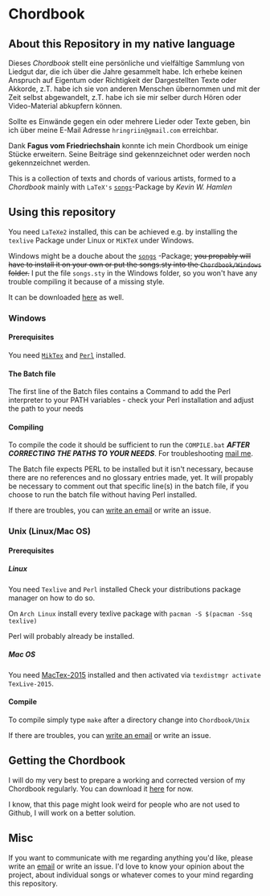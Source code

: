 # Chordbook

## About this Repository in my native language

Dieses *Chordbook* stellt eine persönliche und vielfältige Sammlung von Liedgut dar, die ich über die Jahre gesammelt habe.
Ich erhebe keinen Anspruch auf Eigentum oder Richtigkeit der Dargestellten Texte oder Akkorde, z.T. habe ich sie von anderen Menschen übernommen und mit der Zeit selbst abgewandelt, z.T. habe ich sie mir selber durch Hören oder Video-Material abkupfern können.

Sollte es Einwände gegen ein oder mehrere Lieder oder Texte geben, bin ich über meine E-Mail Adresse `hringriin@gmail.com` erreichbar.

Dank **Fagus vom Friedriechshain** konnte ich mein Chordbook um einige Stücke erweitern.
Seine Beiträge sind gekennzeichnet oder werden noch gekennzeichnet werden.


This is a collection of texts and chords of various artists, formed to a *Chordbook* mainly with `LaTeX's` [`songs`][songspkg]-Package by *Kevin W. Hamlen*


## Using this repository

You need `LaTeXe2` installed, this can be achieved e.g. by installing the `texlive` Package under Linux or `MiKTeX` under Windows.

Windows might be a douche about the [`songs`][songspkg] -Package; ~~you propably will have to install it on your own or put the songs.sty into the `Chordbook/Windows` folder.~~
I put the file `songs.sty` in the Windows folder, so you won't have any trouble compiling it because of a missing style.

It can be downloaded [here][songspkg] as well.


### Windows

#### Prerequisites

You need [`MikTex`][miktexdlpage] and [`Perl`][perldllink] installed.


#### The Batch file

The first line of the Batch files contains a Command to add the Perl interpreter to your PATH variables - check your Perl installation and adjust the path to your needs


#### Compiling

To compile the code it should be sufficient to run the `COMPILE.bat` ***AFTER CORRECTING THE PATHS TO YOUR NEEDS***.
For troubleshooting [mail me][mailme].

The Batch file expects PERL to be installed but it isn't necessary, because there are no references and no glossary entries made, yet.
It will propably be necessary to comment out that specific line(s) in the batch file, if you choose to run the batch file without having Perl installed.

If there are troubles, you can [write an email][mailme] or write an issue.


### Unix (Linux/Mac OS)

#### Prerequisites

##### Linux 

You need `Texlive` and `Perl` installed
Check your distributions package manager on how to do so.

On `Arch Linux` install every texlive package with `pacman -S $(pacman -Ssq texlive)`


Perl will probably already be installed.

##### Mac OS

You need [MacTex-2015][mactex] installed and then activated via `texdistmgr activate TexLive-2015`.


#### Compile

To compile simply type `make` after a directory change into `Chordbook/Unix`

If there are troubles, you can [write an email][mailme] or write an issue.


## Getting the Chordbook

I will do my very best to prepare a working and corrected version of my Chordbook regularly.
You can download it [here][cbdlpage] for now.

I know, that this page might look weird for people who are not used to Github, I will work on a better solution.


## Misc

If you want to communicate with me regarding anything you'd like, please write an [email][mailme] or write an issue.
I'd love to know your opinion about the project, about individual songs or whatever comes to your mind regarding this repository.



[songspkg]: http://songs.sourceforge.net/index.html "Songs Package"
[mailme]: mailto:hringriin@gmail.com "Mail Me"
[mactex]: https://tug.org/mactex/ "MacTex-2015"
[miktexdlpage]: https://miktex.org/download "MikTex Download"
[perldllink]: https://storage.googleapis.com/google-code-archive-downloads/v2/code.google.com/dwimperl/dwimperl-5.14.2.1-v7-32bit.exe "Perl for Windows"
[cbdlpage]: https://github.com/hringriin/chordbook/tree/master/Chordbook "Downloadpage Chordbook"
